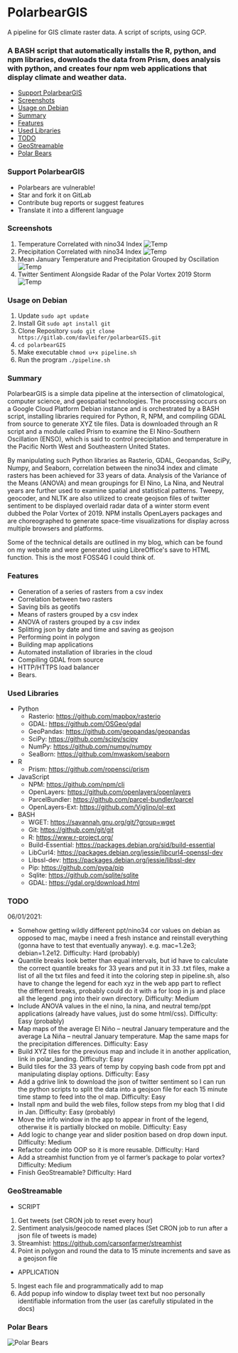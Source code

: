 # PolarbearGIS
A pipeline for GIS climate raster data. A script of scripts, using GCP.</br>

### A BASH script that automatically installs the R, python, and npm libraries, downloads the data from Prism, does analysis with python, and creates four npm web applications that display climate and weather data.

+ [Support PolarbearGIS](#support-polarbeargis)
+ [Screenshots](#screenshots)
+ [Usage on Debian](#usage-on-debian)
+ [Summary](#summary)
+ [Features](#features)
+ [Used Libraries](#used-libraries)
+ [TODO](#todo)
+ [GeoStreamable](#geostreamable)
+ [Polar Bears](#polar-bears)

### Support PolarbearGIS
* Polarbears are vulnerable!
* Star and fork it on GitLab
* Contribute bug reports or suggest features
* Translate it into a different language

### Screenshots
1. Temperature Correlated with nino34 Index
![Temp](/polar_landing/images/temp_cor.png)
2. Precipitation Correlated with nino34 Index
![Temp](/polar_landing/images/ppt_cor.png)
3. Mean January Temperature and Precipitation Grouped by Oscillation
![Temp](/polar_landing/images/Part2Section2.png)
4. Twitter Sentiment Alongside Radar of the Polar Vortex 2019 Storm
![Temp](/polar_landing/images/polar_radar.png)

### Usage on Debian
1. Update `sudo apt update`
2. Install Git `sudo apt install git`
3. Clone Repository `sudo git clone https://gitlab.com/davleifer/polarbearGIS.git`
4. `cd polarbearGIS`
5. Make executable `chmod u+x pipeline.sh`
6. Run the program `./pipeline.sh`

### Summary
PolarbearGIS is a simple data pipeline at the intersection of climatological, computer science, and geospatial technologies. The processing occurs on a Google Cloud Platform Debian instance and is orchestrated by a BASH script, installing libraries required for Python, R, NPM, and compiling GDAL from source to generate XYZ tile files. Data is downloaded through an R script and a module called Prism to examine the El Nino-Southern Oscillation (ENSO), which is said to control precipitation and temperature in the Pacific North West and Southeastern United States.




By manipulating such Python libraries as Rasterio, GDAL, Geopandas, SciPy, Numpy, and Seaborn, correlation between the nino34 index and climate rasters has been achieved for 33 years of data. Analysis of the Variance of the Means (ANOVA) and mean groupings for El Nino, La Nina, and Neutral years are further used to examine spatial and statistical patterns. Tweepy, geocoder, and NLTK are also utilized to create geojson files of twitter sentiment to be displayed overlaid radar data of a winter storm event dubbed the Polar Vortex of 2019. NPM installs OpenLayers packages and are choreographed to generate space-time visualizations for display across multiple browsers and platforms.




Some of the technical details are outlined in my blog, which can be found on my website and were generated using LibreOffice's save to HTML function. This is the most FOSS4G I could think of.

### Features
* Generation of a series of rasters from a csv index
* Correlation between two rasters
* Saving bils as geotifs
* Means of rasters grouped by a csv index
* ANOVA of rasters grouped by a csv index
* Splitting json by date and time and saving as geojson
* Performing point in polygon
* Building map applications
* Automated installation of libraries in the cloud
* Compiling GDAL from source
* HTTP/HTTPS load balancer
* Bears.

### Used Libraries
- Python
  * Rasterio: https://github.com/mapbox/rasterio
  * GDAL: https://github.com/OSGeo/gdal
  * GeoPandas: https://github.com/geopandas/geopandas
  * SciPy: https://github.com/scipy/scipy
  * NumPy: https://github.com/numpy/numpy
  * SeaBorn: https://github.com/mwaskom/seaborn
- R
  * Prism: https://github.com/ropensci/prism
- JavaScript
  * NPM: https://github.com/npm/cli
  * OpenLayers: https://github.com/openlayers/openlayers
  * ParcelBundler: https://github.com/parcel-bundler/parcel
  * OpenLayers-Ext: https://github.com/Viglino/ol-ext
- BASH
  * WGET: https://savannah.gnu.org/git/?group=wget
  * Git: https://github.com/git/git
  * R: https://www.r-project.org/
  * Build-Essential: https://packages.debian.org/sid/build-essential
  * LibCurl4: https://packages.debian.org/jessie/libcurl4-openssl-dev
  * Libssl-dev: https://packages.debian.org/jessie/libssl-dev
  * Pip: https://github.com/pypa/pip
  * Sqlite: https://github.com/sqlite/sqlite
  * GDAL: https://gdal.org/download.html

### TODO 
06/01/2021:</br>
- Somehow getting wildly different ppt/nino34 cor values on debian as opposed to mac, maybe i need a fresh instance and reinstall everything (gonna have to test that eventually anyway). e.g. mac=1.2e3; debian=1.2e12. Difficulty: Hard (probably)
- Quantile breaks look better than equal intervals, but id have to calculate the correct quantile breaks for 33 years and put it in 33 .txt files, make a list of all the txt files and feed it into the coloring step in pipeline.sh, also have to change the legend for each xyz in the web app part to reflect the different breaks, probably could do it with a for loop in js and place all the legend .png into their own directory. Difficulty: Medium
- Include ANOVA values in the el nino, la nina, and neutral temp/ppt applications (already have values, just do some html/css). Difficulty: Easy (probably)
- Map maps of the average El Niño – neutral January temperature and the average La Niña – neutral January temperature. Map the same maps for the precipitation differences. Difficulty: Easy
- Build XYZ tiles for the previous map and include it in another application, link in polar_landing. Difficulty: Easy
- Build tiles for the 33 years of temp by copying bash code from ppt and manipulating display options. Difficulty: Easy
- Add a gdrive link to download the json of twitter sentiment so I can run the python scripts to split the data into a geojson file for each 15 minute time stamp to feed into the ol map. Difficulty: Easy
- Install npm and build the web files, follow steps from my blog that I did in Jan. Difficulty: Easy (probably)
- Move the info window in the app to appear in front of the legend, otherwise it is partially blocked on mobile. Difficulty: Easy
- Add logic to change year and slider position based on drop down input. Difficulty: Medium
- Refactor code into OOP so it is more reusable. Difficulty: Hard
- Add a streamhist function from ye ol farmer’s package to polar vortex? Difficulty: Medium
- Finish GeoStreamable? Difficulty: Hard

### GeoStreamable
- SCRIPT
1. Get tweets (set CRON job to reset every hour)
2. Sentiment analysis/geocode named places (Set CRON job to run after a json file of tweets is made)
3. Streamhist: https://github.com/carsonfarmer/streamhist
4. Point in polygon and round the data to 15 minute increments and save as a geojson file
- APPLICATION
5. Ingest each file and programmatically add to map
6. Add popup info window to display tweet text but noo personally identifiable information from the user (as carefully stipulated in the docs)

### Polar Bears
![Polar Bears](/imgs/polar-bears.png?raw=true)
